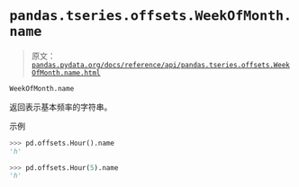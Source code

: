# `pandas.tseries.offsets.WeekOfMonth.name`

> 原文：[`pandas.pydata.org/docs/reference/api/pandas.tseries.offsets.WeekOfMonth.name.html`](https://pandas.pydata.org/docs/reference/api/pandas.tseries.offsets.WeekOfMonth.name.html)

```py
WeekOfMonth.name
```

返回表示基本频率的字符串。

示例

```py
>>> pd.offsets.Hour().name
'h' 
```

```py
>>> pd.offsets.Hour(5).name
'h' 
```
